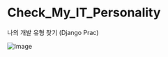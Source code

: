 # Check_My_IT_Personality
나의 개발 유형 찾기 (Django Prac)

![Image](https://github.com/user-attachments/assets/1c2ea7a9-e82e-4c28-8622-9ad1c47a4dd9)